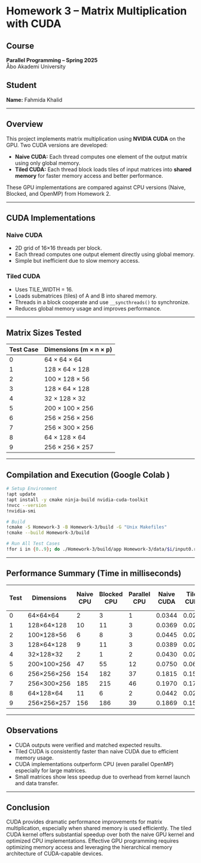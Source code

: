# Homework 3 – Matrix Multiplication with CUDA

## Course  
**Parallel Programming – Spring 2025**  
Åbo Akademi University

## Student  
**Name:** Fahmida Khalid

---

## Overview

This project implements matrix multiplication using **NVIDIA CUDA** on the GPU. Two CUDA versions are developed:

- **Naive CUDA:** Each thread computes one element of the output matrix using only global memory.
- **Tiled CUDA:** Each thread block loads tiles of input matrices into **shared memory** for faster memory access and better performance.

These GPU implementations are compared against CPU versions (Naive, Blocked, and OpenMP) from Homework 2.

---

## CUDA Implementations

### Naive CUDA

- 2D grid of 16×16 threads per block.
- Each thread computes one output element directly using global memory.
- Simple but inefficient due to slow memory access.

### Tiled CUDA

- Uses TILE_WIDTH = 16.
- Loads submatrices (tiles) of A and B into shared memory.
- Threads in a block cooperate and use `__syncthreads()` to synchronize.
- Reduces global memory usage and improves performance.

---

## Matrix Sizes Tested

| Test Case | Dimensions (m × n × p) |
|-----------|------------------------|
| 0         | 64 × 64 × 64           |
| 1         | 128 × 64 × 128         |
| 2         | 100 × 128 × 56         |
| 3         | 128 × 64 × 128         |
| 4         | 32 × 128 × 32          |
| 5         | 200 × 100 × 256        |
| 6         | 256 × 256 × 256        |
| 7         | 256 × 300 × 256        |
| 8         | 64 × 128 × 64          |
| 9         | 256 × 256 × 257        |

---

## Compilation and Execution (Google Colab )

```bash
# Setup Environment
!apt update
!apt install -y cmake ninja-build nvidia-cuda-toolkit
!nvcc --version
!nvidia-smi

# Build
!cmake -S Homework-3 -B Homework-3/build -G "Unix Makefiles"
!cmake --build Homework-3/build

# Run All Test Cases
!for i in {0..9}; do ./Homework-3/build/app Homework-3/data/$i/input0.raw Homework-3/data/$i/input1.raw Homework-3/data/$i/result.raw; done
```

---

## Performance Summary (Time in milliseconds)

| Test | Dimensions       | Naive CPU | Blocked CPU | Parallel CPU | Naive CUDA | Tiled CUDA | Tiled vs Naive | Tiled vs Parallel |
|------|------------------|-----------|-------------|--------------|------------|------------|----------------|-------------------|
| 0    | 64×64×64         | 2         | 3           | 1            | 0.0344     | 0.0203     | 1.69×          | 49.26×            |
| 1    | 128×64×128       | 10        | 11          | 3            | 0.0369     | 0.0266     | 1.39×          | 112.78×           |
| 2    | 100×128×56       | 6         | 8           | 3            | 0.0445     | 0.0276     | 1.61×          | 108.70×           |
| 3    | 128×64×128       | 9         | 11          | 3            | 0.0389     | 0.0255     | 1.53×          | 117.65×           |
| 4    | 32×128×32        | 2         | 1           | 2            | 0.0430     | 0.0287     | 1.50×          | 69.69×            |
| 5    | 200×100×256      | 47        | 55          | 12           | 0.0750     | 0.0661     | 1.13×          | 181.55×           |
| 6    | 256×256×256      | 154       | 182         | 37           | 0.1815     | 0.1503     | 1.21×          | 246.12×           |
| 7    | 256×300×256      | 185       | 215         | 46           | 0.1970     | 0.1782     | 1.11×          | 258.21×           |
| 8    | 64×128×64        | 11        | 6           | 2            | 0.0442     | 0.0273     | 1.62×          | 73.26×            |
| 9    | 256×256×257      | 156       | 186         | 39           | 0.1869     | 0.1522     | 1.23×          | 256.22×           |

---

## Observations

- CUDA outputs were verified and matched expected results.
-  Tiled CUDA is consistently faster than naive CUDA due to efficient memory usage.
- CUDA implementations outperform CPU (even parallel OpenMP) especially for large matrices.
-  Small matrices show less speedup due to overhead from kernel launch and data transfer.

---

## Conclusion

CUDA provides dramatic performance improvements for matrix multiplication, especially when shared memory is used efficiently. The tiled CUDA kernel offers substantial speedup over both the naive GPU kernel and optimized CPU implementations. Effective GPU programming requires optimizing memory access and leveraging the hierarchical memory architecture of CUDA-capable devices.
